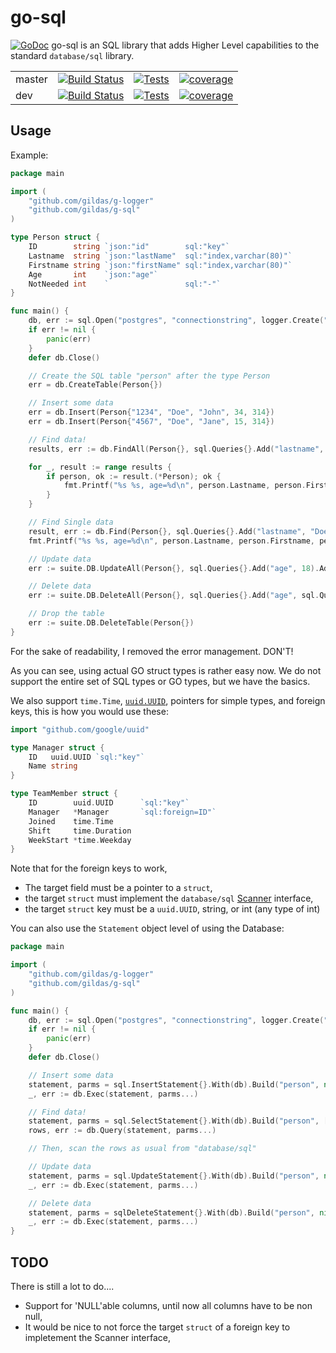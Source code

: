 # go-sql

[![GoDoc](https://godoc.org/github.com/gildas/go-sql?status.svg)](https://godoc.org/github.com/gildas/go-sql)
go-sql is an SQL library that adds Higher Level capabilities to the standard `database/sql` library.

|  |   |   |   |
---|---|---|---|
master | [![Build Status](https://dev.azure.com/keltiek/gildas/_apis/build/status/gildas.go-sql?branchName=master)](https://dev.azure.com/keltiek/gildas/_build/latest?definitionId=5&branchName=master) | [![Tests](https://img.shields.io/azure-devops/tests/keltiek/gildas/5/master)](https://dev.azure.com/keltiek/gildas/_build/latest?definitionId=5&branchName=master) | [![coverage](https://img.shields.io/azure-devops/coverage/keltiek/gildas/5/master)](https://dev.azure.com/keltiek/gildas/_build/latest?definitionId=5&branchName=master&view=codecoverage-tab)  
dev | [![Build Status](https://dev.azure.com/keltiek/gildas/_apis/build/status/gildas.go-sql?branchName=dev)](https://dev.azure.com/keltiek/gildas/_build/latest?definitionId=5&branchName=dev) | [![Tests](https://img.shields.io/azure-devops/tests/keltiek/gildas/5/dev)](https://dev.azure.com/keltiek/gildas/_build/latest?definitionId=5&branchName=dev) | [![coverage](https://img.shields.io/azure-devops/coverage/keltiek/gildas/5/dev)](https://dev.azure.com/keltiek/gildas/_build/latest?definitionId=5&branchName=dev&view=codecoverage-tab)  

## Usage

Example:  
```go
package main

import (
    "github.com/gildas/g-logger"
    "github.com/gildas/g-sql"
)

type Person struct {
    ID        string `json:"id"        sql:"key"`
    Lastname  string `json:"lastName"  sql:"index,varchar(80)"`
    Firstname string `json:"firstName" sql:"index,varchar(80)"`
    Age       int    `json:"age"`
    NotNeeded int    `                 sql:"-"`
}

func main() {
    db, err := sql.Open("postgres", "connectionstring", logger.Create("MYAPP"))
    if err != nil {
        panic(err)
    }
    defer db.Close()

    // Create the SQL table "person" after the type Person
    err = db.CreateTable(Person{})

    // Insert some data
    err = db.Insert(Person{"1234", "Doe", "John", 34, 314})
    err = db.Insert(Person{"4567", "Doe", "Jane", 15, 314})

    // Find data!
    results, err := db.FindAll(Person{}, sql.Queries{}.Add("lastname", "Doe"))

    for _, result := range results {
        if person, ok := result.(*Person); ok {
            fmt.Printf("%s %s, age=%d\n", person.Lastname, person.Firstname, person.Age)
        }
    }

    // Find Single data
    result, err := db.Find(Person{}, sql.Queries{}.Add("lastname", "Doe").Add("age", sql.QueryGreater, 18))
    fmt.Printf("%s %s, age=%d\n", person.Lastname, person.Firstname, person.Age)

    // Update data
	err := suite.DB.UpdateAll(Person{}, sql.Queries{}.Add("age", 18).Add("age", sql.QuerySet, 25))

    // Delete data
	err := suite.DB.DeleteAll(Person{}, sql.Queries{}.Add("age", sql.QueryGreater, 50))

    // Drop the table
    err := suite.DB.DeleteTable(Person{})
}
```

For the sake of readability, I removed the error management. DON'T!

As you can see, using actual GO struct types is rather easy now. We do not support the entire set of SQL types or GO types, but we have the basics.  

We also support `time.Time`, [`uuid.UUID`](https://pkg.go.dev/github.com/google/uuid), pointers for simple types, and foreign keys, this is how you would use these:  
```go
import "github.com/google/uuid"

type Manager struct {
    ID   uuid.UUID `sql:"key"`
    Name string
}

type TeamMember struct {
    ID        uuid.UUID      `sql:"key"`
    Manager   *Manager       `sql:foreign=ID"`
    Joined    time.Time
    Shift     time.Duration
    WeekStart *time.Weekday
}
```

Note that for the foreign keys to work,  
- The target field must be a pointer to a `struct`,
- the target `struct` must implement the `database/sql` [Scanner](https://pkg.go.dev/database/sql?tab=doc#Scanner) interface,
- the target `struct` key must be a `uuid.UUID`, string, or int (any type of int)

You can also use the `Statement` object level of using the Database:

```go
package main

import (
    "github.com/gildas/g-logger"
    "github.com/gildas/g-sql"
)

func main() {
    db, err := sql.Open("postgres", "connectionstring", logger.Create("MYAPP"))
    if err != nil {
        panic(err)
    }
    defer db.Close()

    // Insert some data
    statement, parms = sql.InsertStatement{}.With(db).Build("person", nil, sql.Queries{}.Add("lastname", "Doe").Add("age", 34))
    _, err := db.Exec(statement, parms...)

    // Find data!
    statement, parms = sql.SelectStatement{}.With(db).Build("person", []string("id", "age"), sql.Queries{}.Add("lastname", "Doe"))
    rows, err := db.Query(statement, parms...)

    // Then, scan the rows as usual from "database/sql"

    // Update data
    statement, parms = sql.UpdateStatement{}.With(db).Build("person", nil, sql.Queries{}.Add("lastname", "Doe").Add("age", sql.QuerySet, 25))
    _, err := db.Exec(statement, parms...)

    // Delete data
    statement, parms = sqlDeleteStatement{}.With(db).Build("person", nil, sql.Queries{}.Add("age", sql.Greater, 50))
    _, err := db.Exec(statement, parms...)
}
```

## TODO

There is still a lot to do....

- Support for 'NULL'able columns, until now all columns have to be non null,
- It would be nice to not force the target `struct` of a foreign key to impletement the Scanner interface,